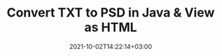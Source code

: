 ---
############################# Static ############################
layout: "autogen"
date: 2021-10-02T14:22:14+03:00
draft: false
path: "total/java/conversion/txt-to-psd/"

############################# Head ############################
head_title: "Convert TXT to PSD in Java - Sample Java Code"
head_description: "Java document conversion library to convert TXT to PSD and 100+ other file formats in Java & J2SE applications. View the Converted PSD document as HTML viewer."

############################# Header ############################
title: "Convert TXT to PSD in Java & View as HTML"
description: "Programmatically convert TXT to PSD in Java & J2SE platforms using flexible document manipulation options to customize the resultant document. Convert the complete document or some specific pages based on page numbers or selective page ranges using Java document conversion library."

############################# SubMenu ############################
submenu:
    enable: false

############################# Content ############################
content:
    enable: true
    block:
    - title_left: "TXT to PSD Conversion in Java"
      content_left: |
          Perform TXT to PSD file conversion in three simple steps using Java. View the converted document as HTML without any external software dependency.

          -   Create a new instance of **Converter** class and load the TXT file
          -   Set **ConvertOptions** for the PSD document type
          -   Call **Convert** method of **Converter** class instance for conversion to PSD
          -   Set options for HTML viewer
          -   Create **Viewer** object to view converted PSD as HTML
          
      title_right: "Convert Remotely Located Documents"
      content_right: |
          You require `GroupDocs.Conversion` & `GroupDocs.Viewer` namespaces to convert between a wide range of popular document types such as PDF, Microsoft Word, Excel, PowerPoint, Project, Outlook, HTML, diagrams and image file formats. Explore other [Java APIs for Office documents](https://products.conholdate.com/total/java/) as offered by Conholdate.Total.
          
          Get the respective assembly files from the [downloads](https://downloads.conholdate.com/total/java) or fetch the whole package from [Maven](https://repository.conholdate.com/webapp/#/artifacts/browse/tree/General/repo) to add 'Conholdate.Total` directly in your workspace.
          
      code: |
          ```cs {linenos=false}
          // Convert TXT to PSD using GroupDocs.Conversion API
          // Load the source TXT file to be converted
          Converter converter = new Converter("input.txt");

          // Get the convert options ready for the target PSD format
          ConvertOptions convertOptions = new FileType().fromExtension("psd").getConvertOptions();

          // Convert to PSD format
          converter.convert("output.psd", convertOptions);

          // Create Viewer object to view the converted PSD as HTML
          try (Viewer viewer = new Viewer("output.psd"))
          {
              // Set options for HTML viewer
              HtmlViewOptions viewOptions = HtmlViewOptions.forEmbeddedResources("output{0}.html");

              // View converted PSD as HTML
              viewer.view(viewOptions);
          }
          ```
    - title_left: "Convert Password Protected TXT to PSD"
      content_left: |
          Accurately load and convert documents that are protected with a password within your Java based applications. The file format conversion API also supports rendering remote documents from different sources including S3, Blob, FTP, Stream, URL or a local disk.

          -   Create new instance of **Converter** class and pass source document path
          -   Instantiate the proper **ConvertOptions** class e.g. (**PdfConvertOptions**, **WordProcessingConvertOptions**, **SpreadsheetConvertOptions** etc.)
          -   Call **convert** method of **Converter** class instance and pass filename for the converted document
        
      title_right: "Source Document Information Extraction"
      content_right: |
          The documents information extraction feature not only allows getting the basic information about the source document file but it also supports extracting some valuable file-format specific information such as project start and end dates of a Microsoft Project file, any printing restrictions on a PDF document, list of folders enclosed in an Outlook data file etc. 

          Convert popular document file formats on different operating systems such as Windows, Linux or macOS while using development environments such as NetBeans, IntelliJ IDEA and Eclipse.
          
      code: |
          ```cs {linenos=false}
          // Load and convert password protected documents
          WordProcessingLoadOptions loadOptions = new WordProcessingLoadOptions();
          loadOptions.setPassword("12345");

          // Create an instance of Converter class and pass source document path and the load options delegate as a constructor parameters
          Converter converter = new Converter("input.txt", loadOptions);

          // Instantiate PdfConvertOptions class
          PdfConvertOptions options = new PdfConvertOptions();

          // Call convert method of Converter class instance and pass filename for the converted document and the instance of ConvertOptions from the previous step
          converter.convert("output.psd, options);
          ```
############################# About Formats ############################
about_formats:
    enable: false
############################# More Formats ############################
more_formats:
    enable: true
    auto: false
    other_out_formats: PDF DOCX DOT DOTX DOTM TXT RTF HTML MHTML XLS XLSX XLSM XLT XLTX XLTM DIF PPT PPTX PPS PPSX POT POTX POTM ODT OTT EMZ WMZ SVGZ TEX DCM WMF BMP PNG GIF JPEG TIFF
############################# Back to top ###############################
back_to_top:
  enable: true
---